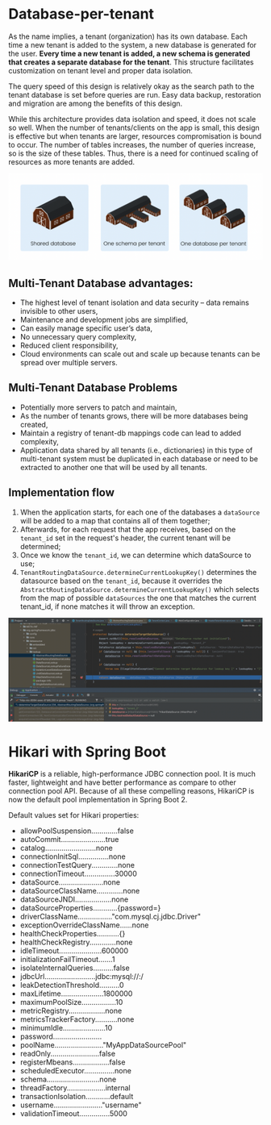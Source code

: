 # Database-per-tenant

As the name implies, a tenant (organization) has its own database. Each time a new tenant is added to the system, a new
database is generated for the user. **Every time a new tenant is added, a new schema is generated that creates a
separate database for the tenant**. This structure facilitates customization on tenant level and proper data isolation.

The query speed of this design is relatively okay as the search path to the tenant database is set before queries are
run. Easy data backup, restoration and migration are among the benefits of this design.

While this architecture provides data isolation and speed, it does not scale so well. When the number of
tenants/clients on the app is small, this design is effective but when tenants are larger, resources compromisation is
bound to occur. The number of tables increases, the number of queries increase, so is the size of these tables. Thus,
there is a need for continued scaling of resources as more tenants are added.

![](multitenancy.png)

## Multi-Tenant Database advantages:

- The highest level of tenant isolation and data security – data remains invisible to other users,
- Maintenance and development jobs are simplified,
- Can easily manage specific user’s data,
- No unnecessary query complexity,
- Reduced client responsibility,
- Cloud environments can scale out and scale up because tenants can be spread over multiple servers.

## Multi-Tenant Database Problems

- Potentially more servers to patch and maintain,
- As the number of tenants grows, there will be more databases being created,
- Maintain a registry of tenant-db mappings code can lead to added complexity,
- Application data shared by all tenants (i.e., dictionaries) in this type of multi-tenant system must be duplicated in
  each database or need to be extracted to another one that will be used by all tenants.

## Implementation flow

1. When the application starts, for each one of the databases a `dataSource` will be added to a map that contains all of
   them together;
2. Afterwards, for each request that the app receives, based on the `tenant_id` set in the request's header, the current
   tenant will be determined;
3. Once we know the `tenant_id`, we can determine which dataSource to use;
4. `TenantRoutingDataSource.determineCurrentLookupKey()` determines the datasource based on the `tenant_id`, because it
   overrides the `AbstractRoutingDataSource.determineCurrentLookupKey()` which selects from the map of possible
   `dataSources` the one that matches the current tenant_id, if none matches it will throw an exception.

![](determine_dataSource.png)

# Hikari with Spring Boot

**HikariCP** is a reliable, high-performance JDBC connection pool. It is much faster, lightweight and have better
performance as compare to other connection pool API. Because of all these compelling reasons, HikariCP is now the
default pool implementation in Spring Boot 2.

Default values set for Hikari properties:

- allowPoolSuspension.............false
- autoCommit......................true
- catalog.........................none
- connectionInitSql...............none
- connectionTestQuery.............none
- connectionTimeout...............30000
- dataSource......................none
- dataSourceClassName.............none
- dataSourceJNDI..................none
- dataSourceProperties............{password=<password>}
- driverClassName................."com.mysql.cj.jdbc.Driver"
- exceptionOverrideClassName......none
- healthCheckProperties...........{}
- healthCheckRegistry.............none
- idleTimeout.....................600000
- initializationFailTimeout.......1
- isolateInternalQueries..........false
- jdbcUrl.........................jdbc:mysql://<server>:<port>/<db>
- leakDetectionThreshold..........0
- maxLifetime.....................1800000
- maximumPoolSize.................10
- metricRegistry..................none
- metricsTrackerFactory...........none
- minimumIdle.....................10
- password........................<masked>
- poolName........................"MyAppDataSourcePool"
- readOnly........................false
- registerMbeans..................false
- scheduledExecutor...............none
- schema..........................none
- threadFactory...................internal
- transactionIsolation............default
- username........................"username"
- validationTimeout...............5000
